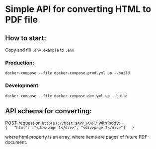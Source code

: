 # Simple API for converting HTML to PDF file
  
## How to start:  
Copy and fill `.env.example` to `.env`

### Production:
`docker-compose --file docker-compose.prod.yml up --build`
### Development
`docker-compose --file docker-compose.dev.yml up --build`

## API schema for converting:
POST-request on `http(s)://host:$APP_PORT/` with body:  
`{  
  "html": ["<div>page 1</div>", "<div>page 2</div>"]  
}`  

where html property is an array, where items are pages of future PDF-document.
